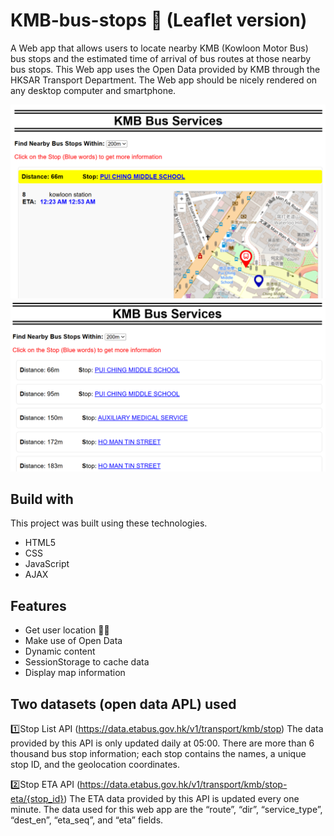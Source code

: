 # KMB-bus-stops 🚌 (Leaflet version)
A Web app that allows users to locate nearby KMB (Kowloon Motor Bus) bus stops and the estimated time of arrival of bus routes at those nearby bus stops. This Web app uses the Open Data provided by KMB through the HKSAR Transport Department. The Web app should be nicely rendered on any desktop computer and smartphone.

<div align="center">
  <img alt="Demo" src="./pic1.png" />
  <img alt="Demo" src="./pic2.png" />
</div>

## Build with
This project was built using these technologies.
- HTML5
- CSS
- JavaScript
- AJAX

## Features
- Get user location 🧍‍♂️
- Make use of Open Data
- Dynamic content
- SessionStorage to cache data
- Display map information

## Two datasets (open data APL) used
1️⃣Stop List API (https://data.etabus.gov.hk/v1/transport/kmb/stop)
The data provided by this API is only updated daily at 05:00. There are more than 6 thousand bus stop information; each stop contains the names, a unique stop ID, and the geolocation coordinates.

2️⃣Stop ETA API (https://data.etabus.gov.hk/v1/transport/kmb/stop-eta/{stop_id})
The ETA data provided by this API is updated every one minute. The data used for this web app are the  “route”, “dir”, “service_type”, “dest_en”, “eta_seq”, and “eta” fields.

  
